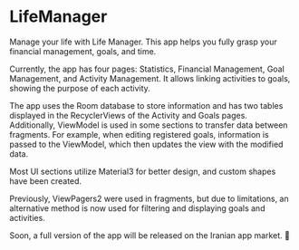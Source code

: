 # LifeManager

Manage your life with Life Manager. This app helps you fully grasp your financial management, goals, and time.

Currently, the app has four pages: Statistics, Financial Management, Goal Management, and Activity Management. It allows linking activities to goals, showing the purpose of each activity.

The app uses the Room database to store information and has two tables displayed in the RecyclerViews of the Activity and Goals pages. Additionally, ViewModel is used in some sections to transfer data between fragments. For example, when editing registered goals, information is passed to the ViewModel, which then updates the view with the modified data.

Most UI sections utilize Material3 for better design, and custom shapes have been created.

Previously, ViewPagers2 were used in fragments, but due to limitations, an alternative method is now used for filtering and displaying goals and activities.

Soon, a full version of the app will be released on the Iranian app market. 🚀
